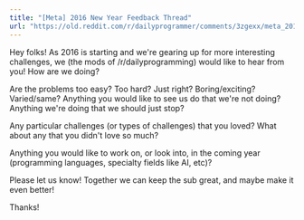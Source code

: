 ```yaml
---
title: "[Meta] 2016 New Year Feedback Thread"
url: "https://old.reddit.com/r/dailyprogrammer/comments/3zgexx/meta_2016_new_year_feedback_thread/"
---
```


Hey folks! As 2016 is starting and we're gearing up for more interesting challenges, we (the mods of /r/dailyprogramming) would like to hear from you! How are we doing?

Are the problems too easy? Too hard? Just right? Boring/exciting? Varied/same? Anything you would like to see us do that we're not doing? Anything we're doing that we should just stop?

Any particular challenges (or types of challenges) that you loved? What about any that you didn't love so much?

Anything you would like to work on, or look into, in the coming year (programming languages, specialty fields like AI, etc)?

Please let us know! Together we can keep the sub great, and maybe make it even better!

Thanks!